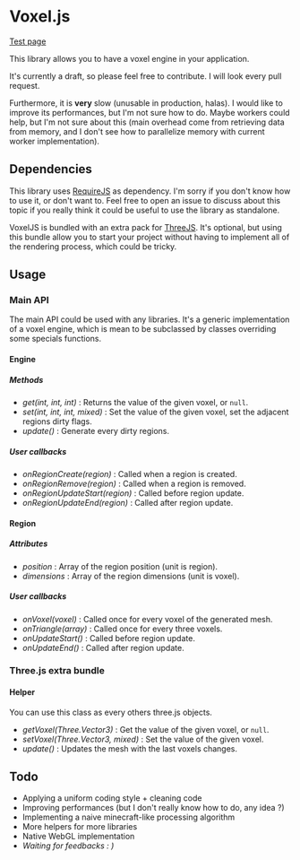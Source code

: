 Voxel.js
========

[Test page](http://arcanis.github.com/voxel.js/test)

This library allows you to have a voxel engine in your application.

It's currently a draft, so please feel free to contribute. I will look every pull request.

Furthermore, it is **very** slow (unusable in production, halas). I would like to improve its performances, but I'm not sure how to do. Maybe workers could help, but I'm not sure about this (main overhead come from retrieving data from memory, and I don't see how to parallelize memory with current worker implementation).

Dependencies
------------

This library uses [RequireJS](http://requirejs.org/) as dependency. I'm sorry if you don't know how to use it, or don't want to. Feel free to open an issue to discuss about this topic if you really think it could be useful to use the library as standalone.

VoxelJS is bundled with an extra pack for [ThreeJS](http://mrdoob.github.com/three.js/). It's optional, but using this bundle allow you to start your project without having to implement all of the rendering process, which could be tricky.

Usage
-----

### Main API

The main API could be used with any libraries. It's a generic implementation of a voxel engine, which is mean to be subclassed by classes overriding some specials functions.

#### Engine

##### Methods
 * *get(int, int, int)* : Returns the value of the given voxel, or `null`.
 * *set(int, int, int, mixed)* : Set the value of the given voxel, set the adjacent regions dirty flags.
 * *update()* : Generate every dirty regions.

##### User callbacks
 * *onRegionCreate(region)* : Called when a region is created.
 * *onRegionRemove(region)* : Called when a region is removed.
 * *onRegionUpdateStart(region)* : Called before region update.
 * *onRegionUpdateEnd(region)* : Called after region update.

#### Region

##### Attributes
 * *position* : Array of the region position (unit is region).
 * *dimensions* : Array of the region dimensions (unit is voxel).

##### User callbacks
 * *onVoxel(voxel)* : Called once for every voxel of the generated mesh.
 * *onTriangle(array<voxel>)* : Called once for every three voxels.
 * *onUpdateStart()* : Called before region update.
 * *onUpdateEnd()* : Called after region update.

### Three.js extra bundle

#### Helper

You can use this class as every others three.js objects.

 * *getVoxel(Three.Vector3)* : Get the value of the given voxel, or `null`.
 * *setVoxel(Three.Vector3, mixed)* : Set the value of the given voxel.
 * *update()* : Updates the mesh with the last voxels changes.

Todo
----

 * Applying a uniform coding style + cleaning code
 * Improving performances (but I don't really know how to do, any idea ?)
 * Implementing a naive minecraft-like processing algorithm
 * More helpers for more libraries
 * Native WebGL implementation
 * *Waiting for feedbacks : )*
